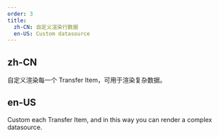 ```yaml
---
order: 3
title:
  zh-CN: 自定义渲染行数据
  en-US: Custom datasource
---
```


## zh-CN

自定义渲染每一个 Transfer Item，可用于渲染复杂数据。

## en-US

Custom each Transfer Item, and in this way you can render a complex datasource.


